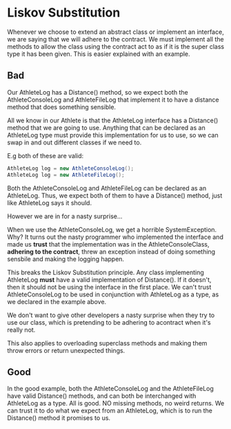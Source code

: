 # Liskov Substitution

Whenever we choose to extend an abstract class or implement an interface, we are saying that we will adhere to the contract. We must implement all the methods to allow the class using the contract act to as if it is the super class type it has been given. This is easier explained with an example.

## Bad

Our AthleteLog has a Distance() method, so we expect both the AthleteConsoleLog and AthleteFileLog that implement it to have a distance method that does something sensible. 

All we know in our Athlete is that the AthleteLog interface has a Distance() method that we are going to use. Anything that can be declared as an AthleteLog type must provide this implementation for us to use, so we can swap in and out different classes if we need to.

E.g both of these are valid:

```csharp
AthleteLog log = new AthleteConsoleLog();
AthleteLog log = new AthleteFileLog();

```

Both the AthleteConsoleLog and AthleteFileLog can be declared as an AthleteLog. Thus, we expect both of them to have a Distance() method, just like AthleteLog says it should.

However we are in for a nasty surprise...

When we use the AthleteConsoleLog, we get a horrible SystemException. Why? It turns out the nasty programmer who implemented the interface and made us **trust** that the implementation was in the AthleteConsoleClass, **adhering to the contract**, threw an exception instead of doing something sensbile and making the logging happen.

This breaks the Liskov Substitution principle. Any class implementing AthleteLog **must** have a valid implementation of Distance(). If it doesn't, then it should not be using the interface in the first place. We can't trust AthleteConsoleLog to be used in conjunction with AthleteLog as a type, as we declared in the example above.

We don't want to give other developers a nasty surprise when they try to use our class, which is pretending to be adhering to acontract when it's really not.

This also applies to overloading superclass methods and making them throw errors or return unexpected things.

## Good

In the good example, both the AthleteConsoleLog and the AthleteFileLog have valid Distance() methods, and can both be interchanged with AthleteLog as a type. All is good. NO missing methods, no weird returns. We can trust it to do what we expect from an AthleteLog, which is to run the Distance() method it promises to us.
